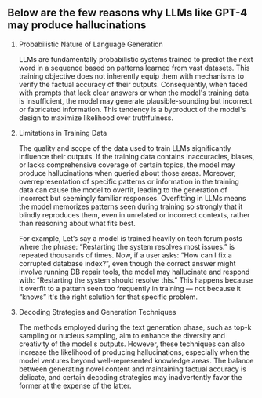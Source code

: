## Below are the few reasons why LLMs like GPT-4 may produce hallucinations


1. Probabilistic Nature of Language Generation

    LLMs are fundamentally probabilistic systems trained to predict the next word in a sequence based on patterns learned from vast datasets. This training objective does not inherently equip them with mechanisms to verify the factual accuracy of their outputs. Consequently, when faced with prompts that lack clear answers or when the model's training data is insufficient, the model may generate plausible-sounding but incorrect or fabricated information. This tendency is a byproduct of the model's design to maximize likelihood over truthfulness.

2. Limitations in Training Data

    The quality and scope of the data used to train LLMs significantly influence their outputs. If the training data contains inaccuracies, biases, or lacks comprehensive coverage of certain topics, the model may produce hallucinations when queried about those areas. Moreover, overrepresentation of specific patterns or information in the training data can cause the model to overfit, leading to the generation of incorrect but seemingly familiar responses. Overfitting in LLMs means the model memorizes patterns seen during training so strongly that it blindly reproduces them, even in unrelated or incorrect contexts, rather than reasoning about what fits best.
    
    For example, Let’s say a model is trained heavily on tech forum posts where the phrase: “Restarting the system resolves most issues.” is repeated thousands of times. Now, if a user asks: “How can I fix a corrupted database index?”, even though the correct answer might involve running DB repair tools, the model may hallucinate and respond with: “Restarting the system should resolve this.” This happens because it overfit to a pattern seen too frequently in training — not because it “knows” it's the right solution for that specific problem.

3. Decoding Strategies and Generation Techniques

    The methods employed during the text generation phase, such as top-k sampling or nucleus sampling, aim to enhance the diversity and creativity of the model's outputs. However, these techniques can also increase the likelihood of producing hallucinations, especially when the model ventures beyond well-represented knowledge areas. The balance between generating novel content and maintaining factual accuracy is delicate, and certain decoding strategies may inadvertently favor the former at the expense of the latter.